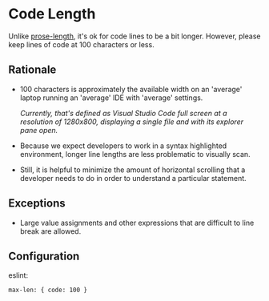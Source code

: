 # Code Length

Unlike [prose-length](./prose-length.md), it's ok for code lines to be a bit
longer. However, please keep lines of code at 100 characters or less.

## Rationale

* 100 characters is approximately the available width on an 'average' laptop
  running an 'average' IDE with 'average' settings.

  _Currently, that's defined as Visual Studio Code full screen at a resolution
  of 1280x800, displaying a single file and with its explorer pane open._

* Because we expect developers to work in a syntax highlighted environment,
  longer line lengths are less problematic to visually scan.

* Still, it is helpful to minimize the amount of horizontal scrolling that a
  developer needs to do in order to understand a particular statement.

## Exceptions

* Large value assignments and other expressions that are difficult to line break
  are allowed.

## Configuration

eslint:

    max-len: { code: 100 }
